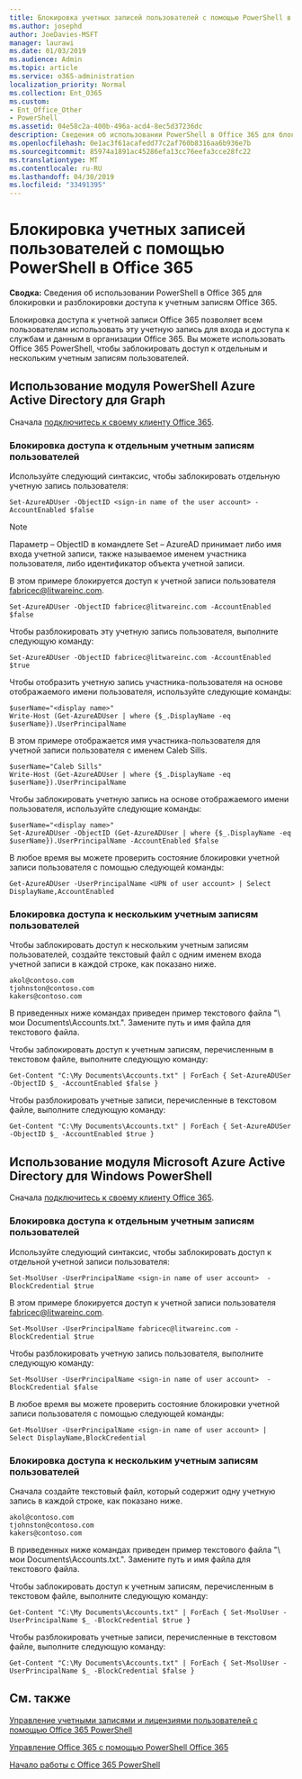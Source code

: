 ```yaml
---
title: Блокировка учетных записей пользователей с помощью PowerShell в Office 365
ms.author: josephd
author: JoeDavies-MSFT
manager: laurawi
ms.date: 01/03/2019
ms.audience: Admin
ms.topic: article
ms.service: o365-administration
localization_priority: Normal
ms.collection: Ent_O365
ms.custom:
- Ent_Office_Other
- PowerShell
ms.assetid: 04e58c2a-400b-496a-acd4-8ec5d37236dc
description: Сведения об использовании PowerShell в Office 365 для блокировки и разблокировки доступа к учетным записям Office 365.
ms.openlocfilehash: 0e1ac3f61acafedd77c2af760b8316aa6b936e7b
ms.sourcegitcommit: 85974a1891ac45286efa13cc76eefa3cce28fc22
ms.translationtype: MT
ms.contentlocale: ru-RU
ms.lasthandoff: 04/30/2019
ms.locfileid: "33491395"
---
```

# <a name="block-user-accounts-with-office-365-powershell"></a>Блокировка учетных записей пользователей с помощью PowerShell в Office 365

**Сводка:**  Сведения об использовании PowerShell в Office 365 для блокировки и разблокировки доступа к учетным записям Office 365.
  
Блокировка доступа к учетной записи Office 365 позволяет всем пользователям использовать эту учетную запись для входа и доступа к службам и данным в организации Office 365. Вы можете использовать Office 365 PowerShell, чтобы заблокировать доступ к отдельным и нескольким учетным записям пользователей.

## <a name="use-the-azure-active-directory-powershell-for-graph-module"></a>Использование модуля PowerShell Azure Active Directory для Graph

Сначала [подключитесь к своему клиенту Office 365](connect-to-office-365-powershell.md#connect-with-the-azure-active-directory-powershell-for-graph-module).
 
### <a name="block-access-to-individual-user-accounts"></a>Блокировка доступа к отдельным учетным записям пользователей

Используйте следующий синтаксис, чтобы заблокировать отдельную учетную запись пользователя:
  
```
Set-AzureADUser -ObjectID <sign-in name of the user account> -AccountEnabled $false
```

> [!NOTE]
> Параметр – ObjectID в командлете Set – AzureAD принимает либо имя входа учетной записи, также называемое именем участника пользователя, либо идентификатор объекта учетной записи. 
  
В этом примере блокируется доступ к учетной записи пользователя fabricec@litwareinc.com.
  
```
Set-AzureADUser -ObjectID fabricec@litwareinc.com -AccountEnabled $false
```

Чтобы разблокировать эту учетную запись пользователя, выполните следующую команду:
  
```
Set-AzureADUser -ObjectID fabricec@litwareinc.com -AccountEnabled $true
```

Чтобы отобразить учетную запись участника-пользователя на основе отображаемого имени пользователя, используйте следующие команды:
  
```
$userName="<display name>"
Write-Host (Get-AzureADUser | where {$_.DisplayName -eq $userName}).UserPrincipalName

```

В этом примере отображается имя участника-пользователя для учетной записи пользователя с именем Caleb Sills.
  
```
$userName="Caleb Sills"
Write-Host (Get-AzureADUser | where {$_.DisplayName -eq $userName}).UserPrincipalName
```

Чтобы заблокировать учетную запись на основе отображаемого имени пользователя, используйте следующие команды:
  
```
$userName="<display name>"
Set-AzureADUser -ObjectID (Get-AzureADUser | where {$_.DisplayName -eq $userName}).UserPrincipalName -AccountEnabled $false

```

В любое время вы можете проверить состояние блокировки учетной записи пользователя с помощью следующей команды:
  
```
Get-AzureADUser -UserPrincipalName <UPN of user account> | Select DisplayName,AccountEnabled
```

### <a name="block-access-to-multiple-user-accounts"></a>Блокировка доступа к нескольким учетным записям пользователей

Чтобы заблокировать доступ к нескольким учетным записям пользователей, создайте текстовый файл с одним именем входа учетной записи в каждой строке, как показано ниже.
    
  ```
akol@contoso.com
tjohnston@contoso.com
kakers@contoso.com
  ```

В приведенных ниже командах приведен пример текстового файла "\ мои Documents\Accounts.txt.". Замените путь и имя файла для текстового файла.
  
Чтобы заблокировать доступ к учетным записям, перечисленным в текстовом файле, выполните следующую команду:
    
```
Get-Content "C:\My Documents\Accounts.txt" | ForEach { Set-AzureADUSer -ObjectID $_ -AccountEnabled $false }
```

Чтобы разблокировать учетные записи, перечисленные в текстовом файле, выполните следующую команду:
    
```
Get-Content "C:\My Documents\Accounts.txt" | ForEach { Set-AzureADUSer -ObjectID $_ -AccountEnabled $true }
```

## <a name="use-the-microsoft-azure-active-directory-module-for-windows-powershell"></a>Использование модуля Microsoft Azure Active Directory для Windows PowerShell

Сначала [подключитесь к своему клиенту Office 365](connect-to-office-365-powershell.md#connect-with-the-microsoft-azure-active-directory-module-for-windows-powershell).

    
### <a name="block-access-to-individual-user-accounts"></a>Блокировка доступа к отдельным учетным записям пользователей

Используйте следующий синтаксис, чтобы заблокировать доступ к отдельной учетной записи пользователя:
  
```
Set-MsolUser -UserPrincipalName <sign-in name of user account>  -BlockCredential $true
```

В этом примере блокируется доступ к учетной записи пользователя fabricec@litwareinc.com.
  
```
Set-MsolUser -UserPrincipalName fabricec@litwareinc.com -BlockCredential $true
```

Чтобы разблокировать учетную запись пользователя, выполните следующую команду:
  
```
Set-MsolUser -UserPrincipalName <sign-in name of user account>  -BlockCredential $false
```

В любое время вы можете проверить состояние блокировки учетной записи пользователя с помощью следующей команды:
  
```
Get-MsolUser -UserPrincipalName <sign-in name of user account> | Select DisplayName,BlockCredential
```

### <a name="block-access-to-multiple-user-accounts"></a>Блокировка доступа к нескольким учетным записям пользователей

Сначала создайте текстовый файл, который содержит одну учетную запись в каждой строке, как показано ниже.
    
  ```
akol@contoso.com
tjohnston@contoso.com
kakers@contoso.com
  ```
В приведенных ниже командах приведен пример текстового файла "\ мои Documents\Accounts.txt.". Замените путь и имя файла для текстового файла.
    
Чтобы заблокировать доступ к учетным записям, перечисленным в текстовом файле, выполните следующую команду:
    
  ```
  Get-Content "C:\My Documents\Accounts.txt" | ForEach { Set-MsolUser -UserPrincipalName $_ -BlockCredential $true }
  ```
Чтобы разблокировать учетные записи, перечисленные в текстовом файле, выполните следующую команду:
    
  ```
  Get-Content "C:\My Documents\Accounts.txt" | ForEach { Set-MsolUser -UserPrincipalName $_ -BlockCredential $false }
  ```

## <a name="see-also"></a>См. также

[Управление учетными записями и лицензиями пользователей с помощью Office 365 PowerShell](manage-user-accounts-and-licenses-with-office-365-powershell.md)
  
[Управление Office 365 с помощью PowerShell Office 365](manage-office-365-with-office-365-powershell.md)
  
[Начало работы с Office 365 PowerShell](getting-started-with-office-365-powershell.md)
